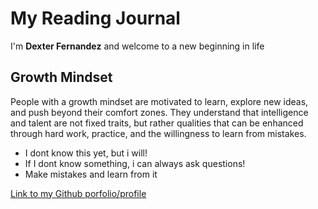 # My Reading Journal

I'm **Dexter Fernandez** and welcome to a new beginning in life 
## Growth Mindset

People with a growth mindset are motivated to learn, explore new ideas, and push beyond their comfort zones. They understand that intelligence and talent are not fixed traits, but rather qualities that can be enhanced through hard work, practice, and the willingness to learn from mistakes.

- I dont know this yet, but i will!
- If I dont know something, i can always ask questions!
- Make mistakes and learn from it

[Link to my Github porfolio/profile](https://github.com/dexterfernandez)
